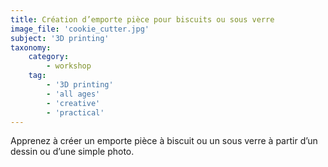 ```yaml
---
title: Création d’emporte pièce pour biscuits ou sous verre
image_file: 'cookie_cutter.jpg'
subject: '3D printing'
taxonomy:
    category:
        - workshop
    tag:
        - '3D printing'
        - 'all ages'
        - 'creative'
        - 'practical'
---
```

Apprenez à créer un emporte pièce à biscuit ou un sous verre à partir d’un dessin ou d’une simple photo.